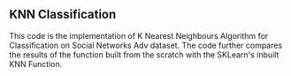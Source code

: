 ## KNN Classification

This code is the implementation of K Nearest Neighbours Algorithm for Classification on Social Networks Adv dataset. 
The code further compares the results of the function built from the scratch with the SKLearn's inbuilt KNN Function.
